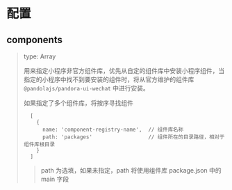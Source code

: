 # 配置

## components

> type: Array<Object>

用来指定小程序非官方组件库，优先从自定的组件库中安装小程序组件，当指定的小程序中找不到要安装的组件时，将从官方维护的组件库 `@pandolajs/pandora-ui-wechat` 中进行安装。

如果指定了多个组件库，将按序寻找组件

```
  [
    {
      name: 'component-registry-name',  // 组件库名称
      path: 'packages'                  // 组件所在的目录路径，相对于组件库根目录
    }
  ]
```

> path 为选填，如果未指定，path 将使用组件库 package.json 中的 main 字段